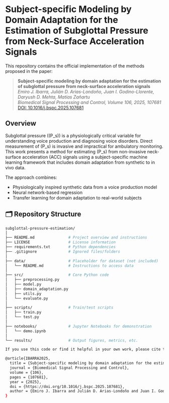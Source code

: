 # Subject-specific Modeling by Domain Adaptation for the Estimation of Subglottal Pressure from Neck-Surface Acceleration Signals

This repository contains the official implementation of the methods proposed in the paper:

> **Subject-specific modeling by domain adaptation for the estimation of subglottal pressure from neck-surface acceleration signals**  
> *Emiro J. Ibarra, Julián D. Arias-Londoño, Juan I. Godino-Llorente, Daryush D. Mehta, Matías Zañartu*  
> _Biomedical Signal Processing and Control, Volume 106, 2025, 107681_  
> [DOI: 10.1016/j.bspc.2025.107681](https://doi.org/10.1016/j.bspc.2025.107681)


## Overview

Subglottal pressure (\(P_s\)) is a physiologically critical variable for understanding voice production and diagnosing voice disorders. Direct measurement of \(P_s\) is invasive and impractical for ambulatory monitoring. This work presents a method for estimating \(P_s\) from non-invasive neck-surface acceleration (ACC) signals using a subject-specific machine learning framework that includes domain adaptation from synthetic to in vivo data.

The approach combines:
- Physiologically inspired synthetic data from a voice production model
- Neural network-based regression
- Transfer learning for domain adaptation to real-world subjects


## 🗂️ Repository Structure

```bash
subglottal-pressure-estimation/
│
├── README.md               # Project overview and instructions
├── LICENSE                 # License information
├── requirements.txt        # Python dependencies
├── .gitignore              # Ignored files/folders
│
├── data/                   # Placeholder for dataset (not included)
│   └── README.md           # Instructions to access data
│
├── src/                    # Core Python code
│   ├── preprocessing.py
│   ├── model.py
│   ├── domain_adaptation.py
│   ├── utils.py
│   └── evaluate.py
│
├── scripts/                # Train/test scripts
│   ├── train.py
│   └── test.py
│
├── notebooks/              # Jupyter Notebooks for demonstration
│   └── demo.ipynb
│
└── results/                # Output figures, metrics, etc.

If you use this code or find it helpful in your own work, please cite the following article:

@article{IBARRA2025,
  title = {Subject-specific modeling by domain adaptation for the estimation of subglottal pressure from neck-surface acceleration signals},
  journal = {Biomedical Signal Processing and Control},
  volume = {106},
  pages = {107681},
  year = {2025},
  doi = {https://doi.org/10.1016/j.bspc.2025.107681},
  author = {Emiro J. Ibarra and Julián D. Arias-Londoño and Juan I. Godino-Llorente and Daryush D. Mehta and Matías Zañartu}
}

